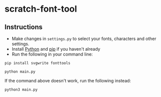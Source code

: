 # scratch-font-tool

## Instructions
- Make changes in `settings.py` to select your fonts, characters and other settings.
- Install [Python](https://www.python.org/downloads/) and [pip](https://pip.pypa.io/en/stable/installation/) if you haven't already
- Run the following in your command line:

```
pip install svgwrite fonttools
```

```
python main.py
```

If the command above doesn't work, run the following instead:

```
python3 main.py
```
